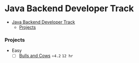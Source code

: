 # Java Backend Developer Track
- [Java Backend Developer Track](#java-backend-developer-track)
    - [Projects](#projects)

### Projects
- Easy
  - [ ] [Bulls and Cows](./BullsAndCows/README.md) `⭐4.2` `12 hr`